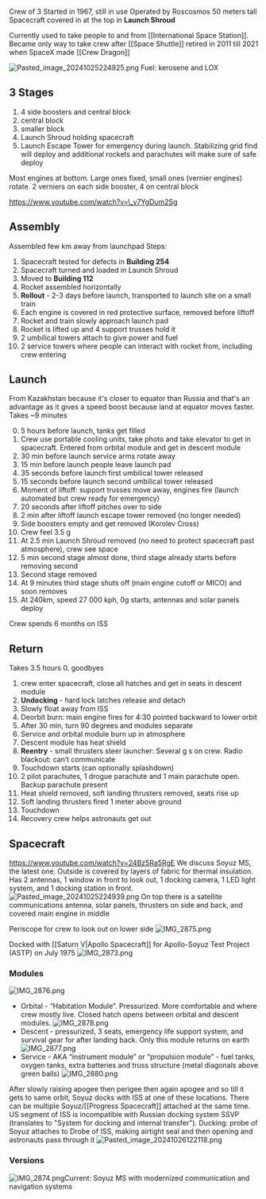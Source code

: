 Crew of 3
Started in 1967, still in use
Operated by Roscosmos
50 meters tall
Spacecraft covered in at the top in **Launch Shroud**

Currently used to take people to and from [[International Space Station]].
Became only way to take crew after [[Space Shuttle]] retired in 2011 till 2021 when SpaceX made [[Crew Dragon]]

![Pasted_image_20241025224925.png](Pasted_image_20241025224925.png)
Fuel: kerosene and LOX

## 3 Stages

1. 4 side boosters and central block
2. central block
3. smaller block
4. Launch Shroud holding spacecraft
5. Launch Escape Tower for emergency during launch. Stabilizing grid find will deploy and additional rockets and parachutes will make sure of safe deploy

Most engines at bottom. Large ones fixed, small ones (vernier engines) rotate.
2 verniers on each side booster, 4 on central block

https://www.youtube.com/watch?v=\_v7YgDum2Sg

## Assembly

Assembled few km away from launchpad
Steps:

1. Spacecraft tested for defects in **Building 254**
2. Spacecraft turned and loaded in Launch Shroud
3. Moved to **Building 112**
4. Rocket assembled horizontally
5. **Rollout** - 2-3 days before launch, transported to launch site on a small train
6. Each engine is covered in red protective surface, removed before liftoff
7. Rocket and train slowly approach launch pad
8. Rocket is lifted up and 4 support trusses hold it
9. 2 umbilical towers attach to give power and fuel
10. 2 service towers where people can interact with rocket from, including crew entering

## Launch

From Kazakhstan because it's closer to equator than Russia and that's an advantage as it gives a speed boost because land at equator moves faster.
Takes ~9 minutes

0. 5 hours before launch, tanks get filled
1. Crew use portable cooling units, take photo and take elevator to get in spacecraft. Entered from orbital module and get in descent module
2. 30 min before launch service arms rotate away
3. 15 min before launch people leave launch pad
4. 35 seconds before launch first umbilical tower released
5. 15 seconds before launch second umbilical tower released
6. Moment of liftoff: support trusses move away, engines fire (launch automated but crew ready for emergency)
7. 20 seconds after liftoff pitches over to side
8. 2 min after liftoff launch escape tower removed (no longer needed)
9. Side boosters empty and get removed (Korolev Cross)
10. Crew feel 3.5 g
11. At 2.5 min Launch Shroud removed (no need to protect spacecraft past atmosphere), crew see space
12. 5 min second stage almost done, third stage already starts before removing second
13. Second stage removed
14. At 9 minutes third stage shuts off (main engine cutoff or MICO) and soon removes
15. At 240km, speed 27 000 kph, 0g starts, antennas and solar panels deploy

Crew spends 6 months on ISS

## Return

Takes 3.5 hours
0\. goodbyes

1. crew enter spacecraft, close all hatches and get in seats in descent module
2. **Undocking** - hard lock latches release and detach
3. Slowly float away from ISS
4. Deorbit burn: main engine fires for 4:30 pointed backward to lower orbit
5. After 30 min, turn 90 degrees and modules separate
6. Service and orbital module burn up in atmosphere
7. Descent module has heat shield
8. **Reentry** - small thrusters steer launcher: Several g s on crew. Radio blackout: can’t communicate
9. Touchdown starts (can optionally splashdown)
10. 2 pilot parachutes, 1 drogue parachute and 1 main parachute open. Backup parachute present
11. Heat shield removed, soft landing thrusters removed, seats rise up
12. Soft landing thrusters fired 1 meter above ground
13. Touchdown
14. Recovery crew helps astronauts get out

## Spacecraft

https://www.youtube.com/watch?v=24Bz5Ra5RgE
We discuss Soyuz MS, the latest one.
Outside is covered by layers of fabric for thermal insulation.
Has 2 antennas, 1 window in front to look out, 1 docking camera, 1 LED light system, and 1 docking station in front.
![Pasted_image_20241025224939.png](pasted_image_20241025224939.png)
On top there is a satellite communications antenna, solar panels, thrusters on side and back, and covered main engine in middle

Periscope for crew to look out on lower side
![IMG_2875.png](img_2875.png)

Docked with [[Saturn V|Apollo Spacecraft]] for Apollo-Soyuz Test Project (ASTP) on July 1975
![IMG_2873.png](img_2873.png)

### Modules

![IMG_2876.png](img_2876.png)

* Orbital - “Habitation Module”. Pressurized. More comfortable and where crew mostly live. Closed hatch opens between orbital and descent modules. ![IMG_2878.png](img_2878.png)
* Descent - pressurized, 3 seats, emergency life support system, and survival gear for after landing back. Only this module returns on earth ![IMG_2877.png](img_2877.png)
* Service - AKA “instrument module” or “propulsion module” - fuel tanks, oxygen tanks, extra batteries and truss structure (metal diagonals above green balls)  ![IMG_2880.png](img_2880.png)

After slowly raising apogee then perigee then again apogee and so till it gets to same orbit, Soyuz docks with ISS at one of these locations. There can be multiple Soyuz/[[Progress Spacecraft]] attached at the same time. US segment of ISS is incompatible with Russian docking system SSVP (translates to "System for docking and internal transfer").
Ducking: probe of Soyuz attaches to Drobe of ISS, making airtight seal and then opening and astronauts pass through it
![Pasted_image_20241026122118.png](pasted_image_20241026122118.png)

### Versions

![IMG_2874.png](img_2874.png)Current: Soyuz MS with modernized communication and navigation systems
